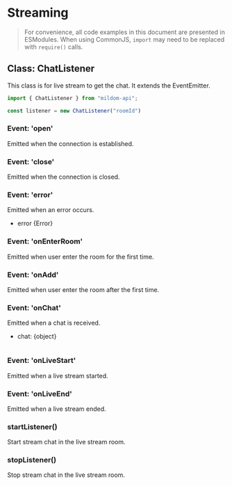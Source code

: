 # Streaming
> For convenience, all code examples in this document are presented in ESModules. When using CommonJS, `import` may need to be replaced with `require()` calls.
## Class: ChatListener
This class is for live stream to get the chat. It extends the EventEmitter.
```js 
import { ChatListener } from "mildom-api";

const listener = new ChatListener("roomId")
```

### Event: 'open'
Emitted when the connection is established.

### Event: 'close'
Emitted when the connection is closed.

### Event: 'error'
Emitted when an error occurs. 
- error {Error}

### Event: 'onEnterRoom'
Emitted when user enter the room for the first time.

### Event: 'onAdd'
Emitted when user enter the room after the first time.

### Event: 'onChat'
Emitted when a chat is received.
- chat: {object}
```js
```

### Event: 'onLiveStart'
Emitted when a live stream started.

### Event: 'onLiveEnd'
Emitted when a live stream ended.

### startListener()
Start stream chat in the live stream room.

### stopListener()
Stop stream chat in the live stream room.

### 
